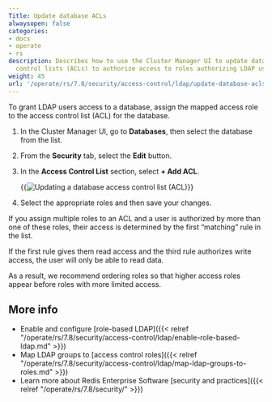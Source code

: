```yaml
---
Title: Update database ACLs
alwaysopen: false
categories:
- docs
- operate
- rs
description: Describes how to use the Cluster Manager UI to update database access
  control lists (ACLs) to authorize access to roles authorizing LDAP user access.
weight: 45
url: '/operate/rs/7.8/security/access-control/ldap/update-database-acls/'
---
```


To grant LDAP users access to a database, assign the mapped access role to the access control list (ACL) for the database.

1.  In the Cluster Manager UI, go to **Databases**, then select the database from the list.

1.  From the **Security** tab, select the **Edit** button.

1.  In the **Access Control List** section, select **+ Add ACL**.

    {{<image filename="images/rs/screenshots/databases/security-access-control-acl-only.png" alt="Updating a database access control list (ACL)" >}}

1.  Select the appropriate roles and then save your changes.

If you assign multiple roles to an ACL and a user is authorized by more than one of these roles, their access is determined by the first “matching” rule in the list.  

If the first rule gives them read access and the third rule authorizes write access, the user will only be able to read data.  

As a result, we recommend ordering roles so that higher access roles appear before roles with more limited access. 


## More info

- Enable and configure [role-based LDAP]({{< relref "/operate/rs/7.8/security/access-control/ldap/enable-role-based-ldap.md" >}})
- Map LDAP groups to [access control roles]({{< relref "/operate/rs/7.8/security/access-control/ldap/map-ldap-groups-to-roles.md" >}})
- Learn more about Redis Enterprise Software [security and practices]({{< relref "/operate/rs/7.8/security/" >}})
